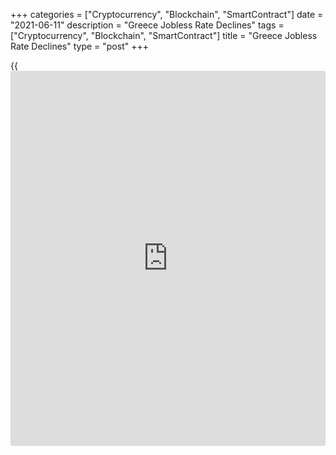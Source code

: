 +++
categories = ["Cryptocurrency", "Blockchain", "SmartContract"]
date = "2021-06-11"
description = "Greece Jobless Rate Declines"
tags = ["Cryptocurrency", "Blockchain", "SmartContract"]
title = "Greece Jobless Rate Declines"
type = "post"
+++

{{<iframe id="large-banner" src="https://www.bounty.group/#slide=4.0" width="100%" height="600" scrolling="no" style="border: 0px solid rgb(216, 221, 230); border-radius: 3px;">}}

Greece's jobless rate fell in March, figures from the Hellenic
Statistical Authority showed on Friday.

The jobless rate fell to 16.3 percent in March from 16.6 percent in
February. In the same month last year, unemployment rate was 16.1
percent.

The number of unemployed decreased by 32,081 persons to 714,779 in March
from 746,860 in the previous year.

The youth unemployment rate, which is applied to the 15-24 age group,
decreased to 37.5 percent in March from 31.9 percent in the same month
last year.

The employment decreased by 217,335 to 3.67 million persons in March
from 3.89 million a year ago

For comments and feedback [contact](https://www.playgroundfx.com/contact/): editorial@rtt[news](https://www.letsplayfx.com/blog/forex-news-website/).com

[Economic News][1]

 **What parts of the world are seeing the best (and worst) economic
performances lately? Click[here][2] to check out our [Econ Scorecard][2]
and find out! See up-to-the-moment [ranking](https://www.playgroundfx.com/blog/crypto-exchange-ranking/)s for the best and worst
performers in [GDP][3], [unemployment rate][4], [inflation][2] and much
more.**

   1. www.rtt[news](https://www.letsplayfx.com/blog/forex-news-website/).com/Content/EconomicNews.aspx
   2. www.rtt[news](https://www.letsplayfx.com/blog/forex-news-website/).com/economic-scorecard/world-rank/CPI/highest-performance.aspx
   3. www.rtt[news](https://www.letsplayfx.com/blog/forex-news-website/).com/economic-scorecard/world-rank/GDP/highest-performance.aspx
   4. www.rtt[news](https://www.letsplayfx.com/blog/forex-news-website/).com/economic-scorecard/world-rank/unemployment-rate/lowest-performance.aspx